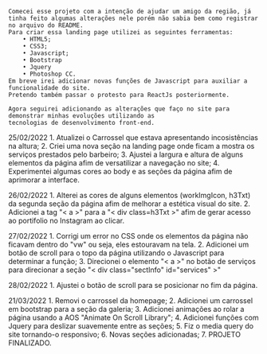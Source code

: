     Comecei esse projeto com a intenção de ajudar um amigo da região, já tinha feito algumas alterações nele porém não sabia bem como registrar no arquivo do README.
    Para criar essa landing page utilizei as seguintes ferramentas:
        • HTML5;
        • CSS3;
        • Javascript;
        • Bootstrap
        • Jquery
        • Photoshop CC.
    Em breve irei adicionar novas funções de Javascript para auxiliar a funcionalidade do site.
    Pretendo também passar o protesto para ReactJs posteriormente.
    
    Agora seguirei adicionando as alterações que faço no site para demonstrar minhas evoluções utilizando as
    tecnologias de desenvolvimento front-end.

25/02/2022
    1. Atualizei o Carrossel que estava apresentando incosistências na altura;
    2. Criei uma nova seção na landing page onde ficam a mostra os serviços prestados pelo barbeiro;
    3. Ajustei a largura e altura de alguns elementos da página afim de versatilizar a navegação no site;
    4. Experimentei algumas cores ao body e as seções da página afim de aprimorar a interface.
    
26/02/2022
    1. Alterei as cores de alguns elementos (workImgIcon, h3Txt) da segunda seção da página afim de melhorar a estética visual do site.
    2. Adicionei a tag "< a >" para a "< div class=h3Txt >" afim de gerar acesso ao portifolio no Instagram ao clicar.
    
27/02/2022
    1. Corrigi um error no CSS onde os elementos da página não ficavam dentro do "vw" ou seja, eles estouravam na tela.
    2. Adicionei um botão de scroll para o topo da página utilizando o Javascript para determinar a função;
    3. Direcionei o elemento "< a >" no botão de serviços para direcionar a seção "< div class="sectInfo" id="services" >"
    
28/02/2022
    1. Ajustei o botão de scroll para se posicionar no fim da página.

21/03/2022
    1. Removi o carrossel da homepage;
    2. Adicionei um carrossel em bootstrap para a seção da galeria;
    3. Adicionei animações ao rolar a página usando a AOS "Animate On Scroll Library";
    4. Adicionei funções com Jquery para deslizar suavemente entre as seções;
    5. Fiz o media query do site tornando-o responsivo;
    6. Novas seções adicionadas;
    7. PROJETO FINALIZADO.